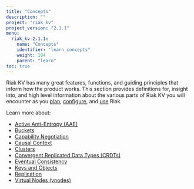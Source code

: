 ```yaml
---
title: "Concepts"
description: ""
project: "riak_kv"
project_version: "2.1.1"
menu:
  riak_kv-2.1.1:
    name: "Concepts"
    identifier: "learn_concepts"
    weight: 104
    parent: "learn"
toc: true
---
```


[concept aae]: /riak/kv/2.1.1/concepts/active-anti-entropy
[concept buckets]: /riak/kv/2.1.1/concepts/buckets
[concept cap neg]: /riak/kv/2.1.1/concepts/capability-negotiation
[concept causal context]: /riak/kv/2.1.1/concepts/causal-context
[concept clusters]: /riak/kv/2.1.1/concepts/clusters
[concept crdts]: /riak/kv/2.1.1/concepts/crdts
[concept eventual consistency]: /riak/kv/2.1.1/concepts/eventual-consistency
[concept keys objects]: /riak/kv/2.1.1/concepts/keys-and-objects
[concept replication]: /riak/kv/2.1.1/concepts/replication
[concept strong consistency]: /riak/kv/2.1.1/concepts/strong-consistency
[concept vnodes]: /riak/kv/2.1.1/concepts/vnodes
[config index]: /riak/kv/2.1.1/configuring
[plan index]: /riak/kv/2.1.1/setup/planning
[use index]: /riak/kv/2.1.1/using/


Riak KV has many great features, functions, and guiding principles that inform how the product works. This section provides definitions for, insight into, and high level information about the various parts of Riak KV you will encounter as you [plan][plan index], [configure][config index], and [use][use index] Riak.  

Learn more about:

* [Active Anti-Entropy (AAE)][concept aae]
* [Buckets][concept buckets]
* [Capability Negotiation][concept cap neg]
* [Causal Context][concept causal context]
* [Clusters][concept clusters]
* [Convergent Replicated Data Types (CRDTs)][concept crdts]
* [Eventual Consistency][concept eventual consistency]
* [Keys and Objects][concept keys objects]
* [Replication][concept replication]
* [Virtual Nodes (vnodes)][concept vnodes]
